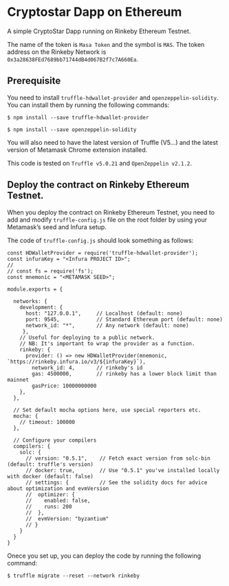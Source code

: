 # Cryptostar Dapp on Ethereum
A simple CryptoStar Dapp running on Rinkeby Ethereum Testnet.

The name of the token is `Masa Token` and the symbol is `MAS`.
The token address on the Rinkeby Network is `0x3a28638FEd7689bb71744dB4d067B2f7c7A660Ea`.

## Prerequisite
You need to install `truffle-hdwallet-provider` and `openzeppelin-solidity`. You can install them by running the following commands:
```
$ npm install --save truffle-hdwallet-provider
```
```
$ npm install --save openzeppelin-solidity
```
You will also need to have the latest version of Truffle (V5...) and the latest version of Metamask Chrome extension installed.

This code is tested on `Truffle v5.0.21` and `OpenZeppelin v2.1.2`.

## Deploy the contract on Rinkeby Ethereum Testnet.
When you deploy the contract on Rinkeby Ethereum Testnet, you need to add and modify `truffle-config.js` file on the root folder by using your Metamask’s seed and Infura setup.

The code of `truffle-config.js` should look something as follows:
```
const HDWalletProvider = require('truffle-hdwallet-provider');
const infuraKey = "<Infura PROJECT ID>";
//
// const fs = require('fs');
const mnemonic = "<METAMASK SEED>";

module.exports = {

  networks: {
    development: {
      host: "127.0.0.1",     // Localhost (default: none)
      port: 9545,            // Standard Ethereum port (default: none)
      network_id: "*",       // Any network (default: none)
     },
    // Useful for deploying to a public network.
    // NB: It's important to wrap the provider as a function.
    rinkeby: {
      provider: () => new HDWalletProvider(mnemonic, `https://rinkeby.infura.io/v3/${infuraKey}`),
        network_id: 4,       // rinkeby's id
        gas: 4500000,        // rinkeby has a lower block limit than mainnet
        gasPrice: 10000000000
    },
  },

  // Set default mocha options here, use special reporters etc.
  mocha: {
    // timeout: 100000
  },

  // Configure your compilers
  compilers: {
    solc: {
      // version: "0.5.1",    // Fetch exact version from solc-bin (default: truffle's version)
      // docker: true,        // Use "0.5.1" you've installed locally with docker (default: false)
      // settings: {          // See the solidity docs for advice about optimization and evmVersion
      //  optimizer: {
      //    enabled: false,
      //    runs: 200
      //  },
      //  evmVersion: "byzantium"
      // }
    }
  }
}
```

Onece you set up, you can deploy the code by running the following command:
```
$ truffle migrate --reset --network rinkeby
```
